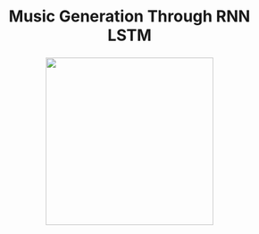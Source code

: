 <p align="center"> <h1 align="center">Music Generation Through RNN LSTM</h1>
<h3 align="center">
	<img src="https://media.giphy.com/media/WNzcy7x4WSeAYPetkZ/giphy.gif" width="300">
</h3> 
</p>
